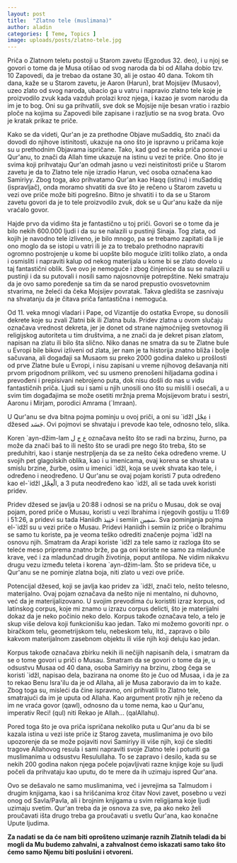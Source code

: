 ```yaml
---
layout: post
title:  "Zlatno tele (muslimana)"
author: aladin
categories: [ Teme, Topics ]
image: uploads/posts/zlatno-tele.jpg
---
```

Priča o Zlatnom teletu postoji u Starom zavetu (Egzodus 32. deo), i u njoj se govori o tome da je Musa otišao od svog naroda da bi od Allaha dobio tzv. 10 Zapovedi, da je trebao da ostane 30, ali je ostao 40 dana. Tokom tih dana, kaže se u Starom zavetu, je Aaron (Harun), brat Mojsijev (Musaov), uzeo zlato od svog naroda, ubacio ga u vatru i napravio zlatno tele koje je proizvodilo zvuk kada vazduh prolazi kroz njega, i kazao je svom narodu da im je to bog. Oni su ga prihvatili, sve dok se Mojsije nije besan vratio i razbio ploče na kojima su Zapovedi bile zapisane i razljutio se na svog brata. Ovo je kratak prikaz te priče.

Kako se da videti, Qur'an je za prethodne Objave muSaddiq, što znači da dovodi do njihove istinitosti, ukazuje na ono što je ispravno u pričama koje su u prethodnim Objavama ispričane. Tako, kad god se neka priča ponovi u Qur'anu, to znači da Allah time ukazuje na istinu u vezi te priče. Ono što je svima koji prihvataju Qur'an odmah jasno u vezi neistinitosti priče u Starom zavetu je da to Zlatno tele nije izradio Harun, već osoba označena kao Samiriyy. Zbog toga, ako prihvatamo Qur'an kao Haqq (istinu) i muSaddiq (ispravljač), onda moramo shvatiti da sve što je rečeno u Starom zavetu u vezi ove priče može biti pogrešno. Bitno je shvatiti i to da se u Starom zavetu govori da je to tele proizvodilo zvuk, dok se u Qur'anu kaže da nije vraćalo govor.

Hajde prvo da vidimo šta je fantastično u toj priči. Govori se o tome da je bilo nekih 600.000 ljudi i da su se nalazili u pustinji Sinaja. Tog zlata, od kojih je navodno tele izliveno, je bilo mnogo, pa se trebamo zapitati da li je ono moglo da se istopi u vatri ili je za to trebalo prethodno napraviti ogromno postrojenje u kome bi uopšte bilo moguće izliti toliko zlato, a onda i osmisliti i napraviti kalup od nekog materijala u kome bi se zlato dovelo u taj fantastični oblik. Sve ovo je nemoguće i zbog činjenice da su se nalazili u pustinji i da su putovali i nosili samo najosnovnije potrepštine. Neki smatraju da je ovo samo poređenje sa tim da se narod prepustio ovosvetovnim stvarima, ne želeći da čeka Mojsijev povratak. Takva gledišta se zasnivaju na shvatanju da je čitava priča fantastična i nemoguća.

Od 11. veka mnogi vladari i Pape, od Vizantije do ostatka Evrope, su donosili dekrete koje su zvali Zlatni bik ili Zlatna bula. Pridev zlatna u ovom slučaju označava vrednost dekreta, jer je donet od strane najmoćnijeg svetovnog ili religijskog autoriteta u tim društvima, a ne znači da je dekret pisan zlatom, napisan na zlatu ili bilo šta slično. Niko danas ne smatra da su te Zlatne bule u Evropi bile bikovi izliveni od zlata, jer nam je ta historija znatno bliža i bolje sačuvana, ali događaji sa Musaom su preko 2000 godina daleko u prošlosti od prve Zlatne bule u Evropi, i nisu zapisani u vreme njihovog dešavanja niti prvom prigodnom prilikom, već su usmeno prenošeni hiljadama godina i prevođeni i prepisivani nebrojeno puta, dok nisu došli do nas u vidu fantastičnih priča. Ljudi su i sami u njih unosili ono što su mislili i osećali, a u svim tim događajima se može osetiti mržnja prema Mojsijevom bratu i sestri, Aaronu i Mirjam, porodici Amrama (`Imraan).

U Qur'anu se dva bitna pojma pominju u ovoj priči, a oni su `idžl عِجْل i džesed جَسَد. Ovi pojmovi se shvataju i prevode kao tele, odnosno telo, slika.

Koren \`ayn-džim-lam ع ج ل označava nešto što se radi na brzinu, žurno, pa može da znači baš to ili nešto što se uradi pre nego što treba, što se preduhitri, kao i stanje nestrpljenja da se za nešto čeka određeno vreme. U svojih pet glagolskih oblika, kao i u imenicama, ovaj korena se shvata u smislu brzine, žurbe, osim u imenici \`idžl, koja se uvek shvata kao tele, i određeno i neodređeno. U Qur'anu se ovaj pojam koristi 7 puta određeno kao el-\`idžl الْعِجْل, a 3 puta neodređeno kao \`idžl, ali se tada uvek koristi pridev.

Pridev džesed se javlja u 20:88 i odnosi se na priču o Musau, dok se ovaj pojam, pored priče o Musau, koristi u vezi Ibrahima i njegovih gostiju u 11:69 i 51:26, a pridevi su tada Haniidh حَنِيذ i semiin سَمِين. Sva pominjanja pojma el-\`idžl su u vezi priče o Musau. Pridevi Haniidh i semiin iz priče o Ibrahimu se samo tu koriste, pa je veoma teško odrediti značenje pojma \`idžl na osnovu njih. Smatram da Arapi koriste \`idžl za tele samo iz razloga što se teleće meso priprema znatno brže, pa ga oni koriste ne samo za mladunče krave, već i za mladunčad drugih životinja, poput antilopa. Ne vidim nikakvu drugu vezu između teleta i korena `ayn-džim-lam. Što se prideva tiče, u Qur'anu se ne pominje zlatna boja, niti zlato u vezi ove priče.

Potencijal džesed, koji se javlja kao pridev za `idžl, znači telo, nešto telesno, materijalno. Ovaj pojam označava da nešto nije ni mentalno, ni duhovno, već da je materijalizovano. U svojim prevodima ću koristiti izraz korpus, od latinskog corpus, koje mi znamo u izrazu corpus delicti, što je materijalni dokaz da je neko počinio neko delo. Korpus takođe označava telo, a telo je skup više delova koji funkcionišu kao jedan. Tako mi možemo govoriti npr. o biračkom telu, geometrijskom telu, nebeskom telu, itd., zapravo o bilo kakvom materijalnom zasebnom objektu ili više njih koji deluju kao jedan.

Korpus takođe označava zbirku nekih ili nečijih napisanih dela, i smatram da se o tome govori u priči o Musau. Smatram da se govori o tome da je, u odsustvu Musaa od 40 dana, osoba Samiriyy na brzinu, zbog čega se koristi `idžl, napisao dela, bazirana na onome što je čuo od Musaa, i da je za to rekao Benu Isra'ilu da je od Allaha, ali je Musa zaboravio da im to kaže. Zbog toga su, misleći da čine ispravno, oni prihvatili to Zlatno tele, smatrajući da im je uputa od Allaha. Kao argument protiv njih je rečeno da im ne vraća govor (qawl), odnosno da u tome nema, kao u Qur'anu, imperativ Reci! (qul) niti Rekao je Allah... (qalAllahu).

Pored toga što je ova priča ispričana nekoliko puta u Qur'anu da bi se kazala istina u vezi iste priče iz Starog zaveta, muslimanima je ovo bilo upozorenje da se može pojaviti novi Samiriyy ili više njih, koji će slediti tragove Allahovog resula i sami napraviti svoje Zlatno tele i poturiti ga muslimanima u odsustvu Resulullaha. To se zapravo i desilo, kada su se nekih 200 godina nakon njega počele pojavljivati razne knjige koje su ljudi počeli da prihvataju kao uputu, do te mere da ih uzimaju ispred Qur'ana.

Ovo se dešavalo ne samo muslimanima, već i jevrejima sa Talmudom i drugim knjigama, kao i sa hrišćanima kroz čitav Novi zavet, posebno u vezi onog od Savla/Pavla, ali i brojnim knjigama u svim religijama koje ljudi uzimaju svetim. Qur'an treba da je osnova za sve, pa ako neko želi proučavati išta drugo treba ga proučavati u svetlu Qur'ana, kao konačne Upute ljudima.

**Za nadati se da će nam biti oprošteno uzimanje raznih Zlatnih teladi da bi mogli da Mu budemo zahvalni, a zahvalnost ćemo iskazati samo tako što ćemo samo Njemu biti poslušni i otvoreni.**